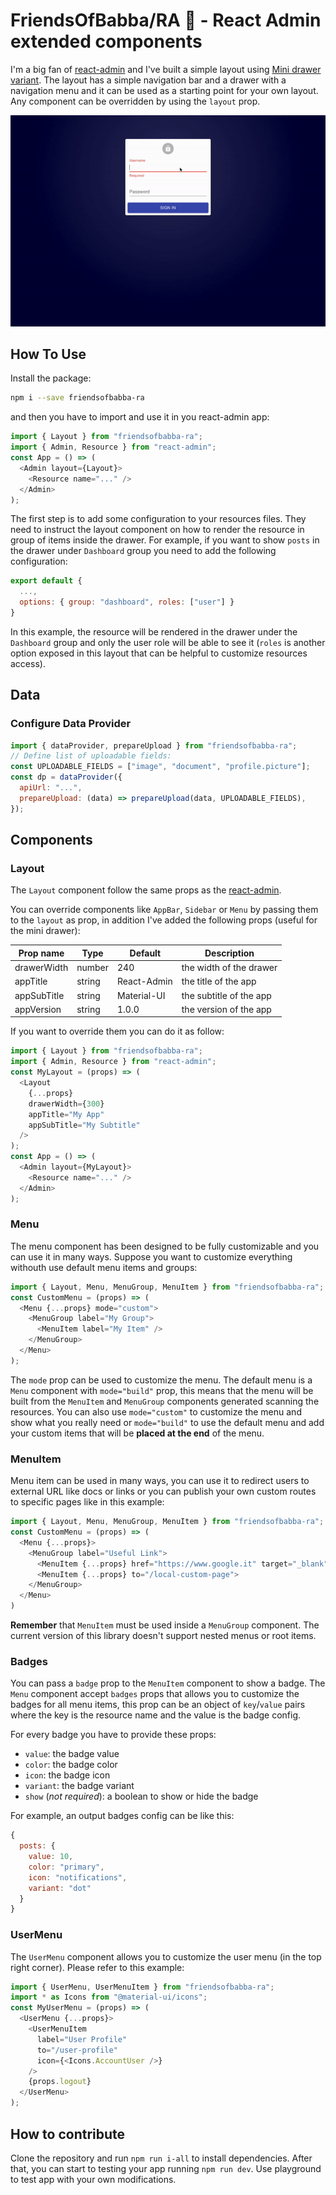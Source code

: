 # FriendsOfBabba/RA 🥧 - React Admin extended components

I'm a big fan of [react-admin](https://github.com/marmelab/react-admin) and
I've built a simple layout using [Mini drawer variant](https://v4.mui.com/components/drawers/).
The layout has a simple navigation bar and a drawer with a navigation menu and
it can be used as a starting point for your own layout. Any component can be
overridden by using the `layout` prop.

![React-Admin Mini Drawer](docs/demo.gif)

## How To Use

Install the package:

```sh
npm i --save friendsofbabba-ra
```

and then you have to import and use it in you react-admin app:

```js
import { Layout } from "friendsofbabba-ra";
import { Admin, Resource } from "react-admin";
const App = () => (
  <Admin layout={Layout}>
    <Resource name="..." />
  </Admin>
);
```

The first step is to add some configuration to your resources files. They need
to instruct the layout component on how to render the resource in group of items
inside the drawer. For example, if you want to show `posts` in the drawer under
`Dashboard` group you need to add the following configuration:

```js
export default {
  ...,
  options: { group: "dashboard", roles: ["user"] }
}
```

In this example, the resource will be rendered in the drawer under the `Dashboard`
group and only the user role will be able to see it (`roles` is another option
exposed in this layout that can be helpful to customize resources access).

## Data

### Configure Data Provider

```js
import { dataProvider, prepareUpload } from "friendsofbabba-ra";
// Define list of uploadable fields:
const UPLOADABLE_FIELDS = ["image", "document", "profile.picture"];
const dp = dataProvider({
  apiUrl: "...",
  prepareUpload: (data) => prepareUpload(data, UPLOADABLE_FIELDS),
});
```

## Components

### Layout

The `Layout` component follow the same props as the
[react-admin](https://marmelab.com/react-admin/Theming.html#using-a-custom-layout).

You can override components like `AppBar`, `Sidebar` or `Menu` by passing them to
the `layout` as prop, in addition I've added the following props (useful for
the mini drawer):

| Prop name   | Type   | Default     | Description             |
| ----------- | ------ | ----------- | ----------------------- |
| drawerWidth | number | 240         | the width of the drawer |
| appTitle    | string | React-Admin | the title of the app    |
| appSubTitle | string | Material-UI | the subtitle of the app |
| appVersion  | string | 1.0.0       | the version of the app  |

If you want to override them you can do it as follow:

```js
import { Layout } from "friendsofbabba-ra";
import { Admin, Resource } from "react-admin";
const MyLayout = (props) => (
  <Layout
    {...props}
    drawerWidth={300}
    appTitle="My App"
    appSubTitle="My Subtitle"
  />
);
const App = () => (
  <Admin layout={MyLayout}>
    <Resource name="..." />
  </Admin>
);
```

### Menu

The menu component has been designed to be fully customizable and you can use it
in many ways. Suppose you want to customize everything withouth use default menu
items and groups:

```js
import { Layout, Menu, MenuGroup, MenuItem } from "friendsofbabba-ra";
const CustomMenu = (props) => (
  <Menu {...props} mode="custom">
    <MenuGroup label="My Group">
      <MenuItem label="My Item" />
    </MenuGroup>
  </Menu>
);
```

The `mode` prop can be used to customize the menu. The default menu is a `Menu`
component with `mode="build"` prop, this means that the menu will be built
from the `MenuItem` and `MenuGroup` components generated scanning the resources.
You can also use `mode="custom"` to customize the menu and show what you really
need or `mode="build"` to use the default menu and add your custom items
that will be **placed at the end** of the menu.

### MenuItem

Menu item can be used in many ways, you can use it to redirect users to external
URL like docs or links or you can publish your own custom routes to specific
pages like in this example:

```js
import { Layout, Menu, MenuGroup, MenuItem } from "friendsofbabba-ra";
const CustomMenu = (props) => (
  <Menu {...props}>
    <MenuGroup label="Useful Link">
      <MenuItem {...props} href="https://www.google.it" target="_blank" />
      <MenuItem {...props} to="/local-custom-page">
    </MenuGroup>
  </Menu>
)
```

**Remember** that `MenuItem` must be used inside a `MenuGroup` component.
The current version of this library doesn't support nested menus or root items.

### Badges

You can pass a `badge` prop to the `MenuItem` component to show a badge. The `Menu` component accept `badges` props that allows you to customize the badges for all menu items, this prop can be an object of `key`/`value` pairs where the key is the resource name and the value is the badge config.

For every badge you have to provide these props:

- `value`: the badge value
- `color`: the badge color
- `icon`: the badge icon
- `variant`: the badge variant
- `show` (_not required_): a boolean to show or hide the badge

For example, an output badges config can be like this:

```js
{
  posts: {
    value: 10,
    color: "primary",
    icon: "notifications",
    variant: "dot"
  }
}
```

### UserMenu

The `UserMenu` component allows you to customize the user menu (in the
top right corner). Please refer to this example:

```js
import { UserMenu, UserMenuItem } from "friendsofbabba-ra";
import * as Icons from "@material-ui/icons";
const MyUserMenu = (props) => (
  <UserMenu {...props}>
    <UserMenuItem
      label="User Profile"
      to="/user-profile"
      icon={<Icons.AccountUser />}
    />
    {props.logout}
  </UserMenu>
);
```

## How to contribute

Clone the repository and run `npm run i-all` to install dependencies.
After that, you can start to testing your app running `npm run dev`.
Use playground to test app with your own modifications.
